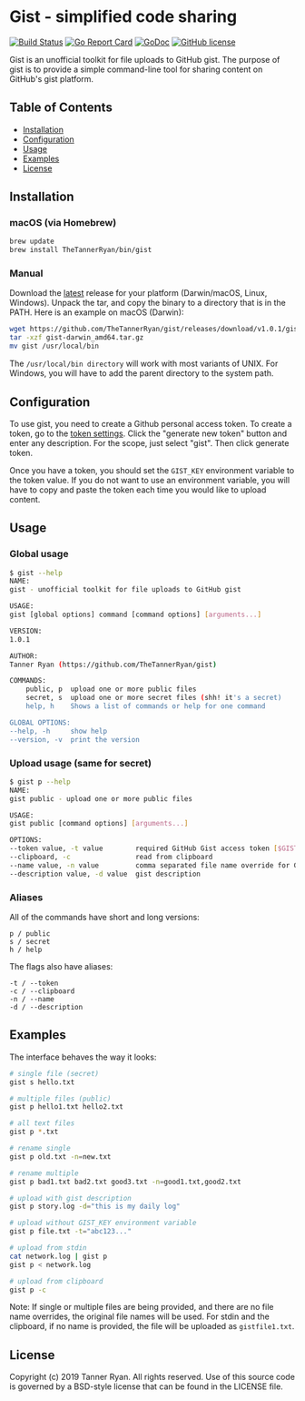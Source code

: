 # Gist - simplified code sharing
[![Build
Status](https://travis-ci.org/TheTannerRyan/gist.svg?branch=master)](https://travis-ci.org/TheTannerRyan/gist)
[![Go Report
Card](https://goreportcard.com/badge/github.com/thetannerryan/gist)](https://goreportcard.com/report/github.com/thetannerryan/gist)
[![GoDoc](https://godoc.org/github.com/TheTannerRyan/gist?status.svg)](https://godoc.org/github.com/TheTannerRyan/gist)
[![GitHub
license](https://img.shields.io/github/license/thetannerryan/gist.svg)](https://github.com/TheTannerRyan/gist/blob/master/LICENSE)

Gist is an unofficial toolkit for file uploads to GitHub gist. The purpose of
gist is to provide a simple command-line tool for sharing content on GitHub's
gist platform.

## Table of Contents
 * [Installation](#installation)
 * [Configuration](#configuration)
 * [Usage](#usage)
 * [Examples](#examples)
 * [License](#license)

## Installation

### macOS (via Homebrew)
```sh
brew update
brew install TheTannerRyan/bin/gist
```
### Manual
Download the [latest](https://github.com/TheTannerRyan/gist/releases/latest)
release for your platform (Darwin/macOS, Linux, Windows). Unpack the tar, and
copy the binary to a directory that is in the PATH. Here is an example on macOS
(Darwin):
```sh
wget https://github.com/TheTannerRyan/gist/releases/download/v1.0.1/gist-darwin_amd64.tar.gz
tar -xzf gist-darwin_amd64.tar.gz
mv gist /usr/local/bin
```
The `/usr/local/bin directory` will work with most variants of UNIX. For
Windows, you will have to add the parent directory to the system path.

## Configuration
To use gist, you need to create a Github personal access token. To create a
token, go to the [token settings](https://github.com/settings/tokens). Click the
"generate new token" button and enter any description. For the scope, just
select "gist". Then click generate token.

Once you have a token, you should set the `GIST_KEY` environment variable to the
token value. If you do not want to use an environment variable, you will have to
copy and paste the token each time you would like to upload content.

## Usage
### Global usage
```sh
$ gist --help
NAME:
gist - unofficial toolkit for file uploads to GitHub gist

USAGE:
gist [global options] command [command options] [arguments...]

VERSION:
1.0.1

AUTHOR:
Tanner Ryan (https://github.com/TheTannerRyan/gist)

COMMANDS:
    public, p  upload one or more public files
    secret, s  upload one or more secret files (shh! it's a secret)
    help, h    Shows a list of commands or help for one command

GLOBAL OPTIONS:
--help, -h     show help
--version, -v  print the version
```
### Upload usage (same for secret)
```sh
$ gist p --help
NAME:
gist public - upload one or more public files

USAGE:
gist public [command options] [arguments...]

OPTIONS:
--token value, -t value        required GitHub Gist access token [$GIST_KEY]
--clipboard, -c                read from clipboard
--name value, -n value         comma separated file name override for Gist
--description value, -d value  gist description
```
### Aliases
All of the commands have short and long versions:
```
p / public
s / secret
h / help
```
The flags also have aliases:
```
-t / --token
-c / --clipboard
-n / --name
-d / --description
```

## Examples
The interface behaves the way it looks:
```sh
# single file (secret)
gist s hello.txt

# multiple files (public)
gist p hello1.txt hello2.txt

# all text files
gist p *.txt

# rename single
gist p old.txt -n=new.txt

# rename multiple
gist p bad1.txt bad2.txt good3.txt -n=good1.txt,good2.txt

# upload with gist description
gist p story.log -d="this is my daily log"

# upload without GIST_KEY environment variable
gist p file.txt -t="abc123..."

# upload from stdin
cat network.log | gist p
gist p < network.log

# upload from clipboard
gist p -c
```
Note: If single or multiple files are being provided, and there are no file name
overrides, the original file names will be used. For stdin and the clipboard, if
no name is provided, the file will be uploaded as `gistfile1.txt`.

## License
Copyright (c) 2019 Tanner Ryan. All rights reserved. Use of this source code is
governed by a BSD-style license that can be found in the LICENSE file.
